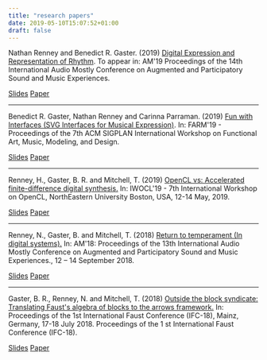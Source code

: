 ```yaml
---
title: "research papers"
date: 2019-05-10T15:07:52+01:00
draft: false
---
```


Nathan Renney and Benedict R. Gaster. (2019) [Digital Expression and Representation of Rhythm](http://eprints.uwe.ac.uk/XXXXX). To appear in: AM'19 Proceedings of the 14th International Audio Mostly Conference on Augmented and Participatory Sound and Music Experiences.

[Slides](https://tobeadded/)
[Paper](http://eprints.uwe.ac.uk/XXXXX)

---

Benedict R. Gaster, Nathan Renney and Carinna Parraman. (2019) [Fun with Interfaces (SVG Interfaces for Musical Expression)](http://eprints.uwe.ac.uk/41424). In: FARM'19 - Proceedings of the 7th ACM SIGPLAN International Workshop on Functional Art, Music, Modeling, and Design.

[Slides](https://bgaster.github.io/farm19/)
[Paper](http://eprints.uwe.ac.uk/41424)

---

Renney, H., Gaster, B. R. and Mitchell, T. (2019) [OpenCL vs: Accelerated finite-difference digital synthesis.](http://eprints.uwe.ac.uk/40347) 
In: IWOCL'19 - 7th International Workshop on OpenCL, NorthEastern University Boston, USA, 12-14 May, 2019. 

[Slides](../assets/IWOCL_2019_Final_Draft.pptx)
[Paper](http://eprints.uwe.ac.uk/40347) 

---

Renney, N., Gaster, B. and Mitchell, T. (2018) [Return to temperament (In digital systems).](http://eprints.uwe.ac.uk/37544) In: AM'18: Proceedings of the 13th International Audio Mostly Conference on Augmented and Participatory Sound and Music Experiences., 12 – 14 September 2018.

[Slides](https://tobeadded)
[Paper](http://eprints.uwe.ac.uk/37544)

---

Gaster, B. R., Renney, N. and Mitchell, T. (2018) [Outside the block syndicate: Translating Faust's algebra of blocks to the arrows framework.](http://eprints.uwe.ac.uk/36566) In: Proceedings of the 1st International Faust Conference (IFC-18), Mainz, Germany, 17-18 July 2018. Proceedings of the 1 st International Faust Conference (IFC-18).

[Slides](https://tobeadded)
[Paper](http://eprints.uwe.ac.uk/36566)

